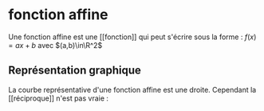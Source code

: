 # fonction affine

Une fonction affine est une [[fonction]] qui peut s'écrire sous la forme :
$f(x) = ax + b$ avec $(a,b)\in\R^2$

## Représentation graphique
La courbe représentative d'une fonction affine est une droite.
Cependant la [[réciproque]] n'est pas vraie :
